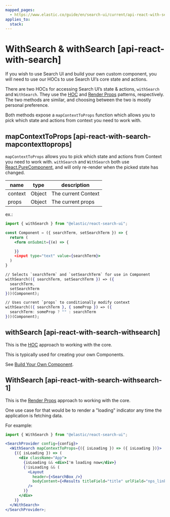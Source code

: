 ```yaml
---
mapped_pages:
  - https://www.elastic.co/guide/en/search-ui/current/api-react-with-search.html
applies_to:
  stack:
---
```


# WithSearch & withSearch [api-react-with-search]

If you wish to use Search UI and build your own custom component, you will need to use our HOCs to use Search UI’s core state and actions.

There are two HOCs for accessing Search UI’s state & actions, `withSearch` and `WithSearch`. They use the [HOC](https://reactjs.org/docs/higher-order-components.html) and [Render Props](https://reactjs.org/docs/render-props.html) patterns, respectively. The two methods are similar, and choosing between the two is mostly personal preference.

Both methods expose a `mapContextToProps` function which allows you to pick which state and actions from context you need to work with.

## mapContextToProps [api-react-with-search-mapcontexttoprops]

`mapContextToProps` allows you to pick which state and actions from Context you need to work with. `withSearch` and `WithSearch` both use [React.PureComponent](https://reactjs.org/docs/react-api.html#reactpurecomponent), and will only re-render when the picked state has changed.

| name    | type   | description         |
| ------- | ------ | ------------------- |
| context | Object | The current Context |
| props   | Object | The current props   |

ex.:

```jsx
import { withSearch } from "@elastic/react-search-ui";

const Component = ({ searchTerm, setSearchTerm }) => {
  return (
    <form onSubmit={(e) => {

    }}
    <input type="text" value={searchTerm}>
  )
}

// Selects `searchTerm` and `setSearchTerm` for use in Component
withSearch(({ searchTerm, setSearchTerm }) => ({
  searchTerm,
  setSearchTerm
}))(Component);

// Uses current `props` to conditionally modify context
withSearch(({ searchTerm }, { someProp }) => ({
  searchTerm: someProp ? "" : searchTerm
}))(Component);
```

## withSearch [api-react-with-search-withsearch]

This is the [HOC](https://reactjs.org/docs/higher-order-components.html) approach to working with the core.

This is typically used for creating your own Components.

See [Build Your Own Component](/reference/guides-creating-own-components.md).

## WithSearch [api-react-with-search-withsearch-1]

This is the [Render Props](https://reactjs.org/docs/render-props.html) approach to working with the core.

One use case for that would be to render a "loading" indicator any time the application is fetching data.

For example:

```jsx
import { WithSearch } from "@elastic/react-search-ui";

<SearchProvider config={config}>
  <WithSearch mapContextToProps={({ isLoading }) => ({ isLoading })}>
    {({ isLoading }) => (
      <div className="App">
        {isLoading && <div>I'm loading now</div>}
        {!isLoading && (
          <Layout
            header={<SearchBox />}
            bodyContent={<Results titleField="title" urlField="nps_link" />}
          />
        )}
      </div>
    )}
  </WithSearch>
</SearchProvider>;
```
